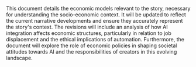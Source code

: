 This document details the economic models relevant to the story, necessary for understanding the socio-economic context. It will be updated to reflect the current narrative developments and ensure they accurately represent the story's context. The revisions will include an analysis of how AI integration affects economic structures, particularly in relation to job displacement and the ethical implications of automation. Furthermore, the document will explore the role of economic policies in shaping societal attitudes towards AI and the responsibilities of creators in this evolving landscape.